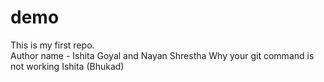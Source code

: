 # demo
This is my first repo.
<br>
Author name - Ishita Goyal and Nayan Shrestha
Why your git command is not working Ishita (Bhukad)